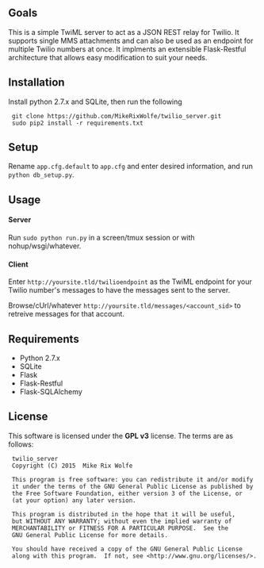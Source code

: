 ## Goals
This is a simple TwiML server to act as a JSON REST relay for Twilio. It supports single MMS attachments and can also be used as an endpoint for multiple Twilio numbers at once. It implments an extensible Flask-Restful architecture that allows easy modification to suit your needs.

## Installation
Install python 2.7.x and SQLite, then run the following

     git clone https://github.com/MikeRixWolfe/twilio_server.git
     sudo pip2 install -r requirements.txt

## Setup
Rename `app.cfg.default` to `app.cfg` and enter desired information, and run `python db_setup.py`.

## Usage
#### Server
Run `sudo python run.py` in a screen/tmux session or with nohup/wsgi/whatever.
#### Client
Enter `http://yoursite.tld/twilioendpoint` as the TwiML endpoint for your Twilio number's messages to have the messages sent to the server.

Browse/cUrl/whatever `http://yoursite.tld/messages/<account_sid>` to retreive messages for that account.

## Requirements
* Python 2.7.x
* SQLite
* Flask
* Flask-Restful
* Flask-SQLAlchemy

## License
This software is licensed under the **GPL v3** license. The terms are as follows:
     
     twilio_server
     Copyright (C) 2015  Mike Rix Wolfe
     
     This program is free software: you can redistribute it and/or modify
     it under the terms of the GNU General Public License as published by
     the Free Software Foundation, either version 3 of the License, or
     (at your option) any later version.
     
     This program is distributed in the hope that it will be useful,
     but WITHOUT ANY WARRANTY; without even the implied warranty of
     MERCHANTABILITY or FITNESS FOR A PARTICULAR PURPOSE.  See the
     GNU General Public License for more details.
     
     You should have received a copy of the GNU General Public License
     along with this program.  If not, see <http://www.gnu.org/licenses/>.
